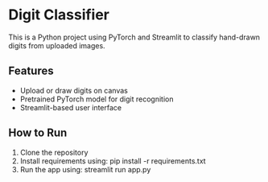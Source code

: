 # Digit Classifier

This is a Python project using PyTorch and Streamlit to classify hand-drawn digits from uploaded images.

## Features
- Upload or draw digits on canvas
- Pretrained PyTorch model for digit recognition
- Streamlit-based user interface

## How to Run
1. Clone the repository
2. Install requirements using: pip install -r requirements.txt
3. Run the app using: streamlit run app.py


